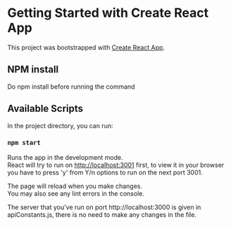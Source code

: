 # Getting Started with Create React App

This project was bootstrapped with [Create React App](https://github.com/facebook/create-react-app).

## NPM install


Do npm install before running the command

## Available Scripts

In the project directory, you can run:

### `npm start`

Runs the app in the development mode.\
React will try to run on [http://localhost:3001](http://localhost:3001) first,
to view it in your browser you have to press 'y'
from Y/n options to run on the next port 3001.

The page will reload when you make changes.\
You may also see any lint errors in the console.


The server that you've run on port http://localhost:3000
is given in apiConstants.js, there is no need to
make any changes in the file.